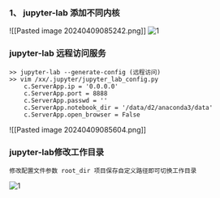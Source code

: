 ### 1、 jupyter-lab 添加不同内核
![[Pasted image 20240409085242.png]]
![1](https://img-blog.csdnimg.cn/bbec05b3e5bb45dea53897eb517a6656.png)

### jupyter-lab 远程访问服务

    >> jupyter-lab --generate-config (远程访问)
    >> vim /xx/.jupyter/jupyter_lab_config.py
        c.ServerApp.ip = '0.0.0.0'  
        c.ServerApp.port = 8888   
        c.ServerApp.passwd = ''    
        c.ServerApp.notebook_dir = '/data/d2/anaconda3/data' 
        c.ServerApp.open_browser = False

![[Pasted image 20240409085604.png]]

###  jupyter-lab修改工作目录
```
修改配置文件参数 root_dir 项目保存自定义路径即可切换工作目录
```
![1](https://img-blog.csdnimg.cn/8da782610677412ba208c97f68357e45.png)
